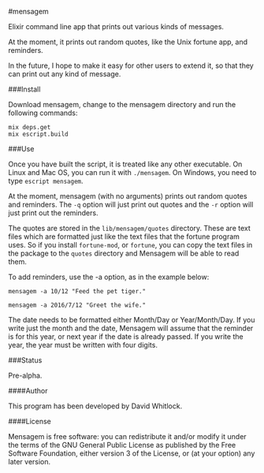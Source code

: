 #mensagem

Elixir command line app that prints out various kinds of messages.

At the moment, it prints out random quotes, like the Unix fortune app,
and reminders.

In the future, I hope to make it easy for other users to extend it,
so that they can print out any kind of message.

###Install

Download mensagem, change to the mensagem directory and run the following commands:

    mix deps.get
    mix escript.build

###Use

Once you have built the script, it is treated like any other executable.
On Linux and Mac OS, you can run it with `./mensagem`. On Windows,
you need to type `escript mensagem`.

At the moment, mensagem (with no arguments) prints out random quotes and reminders.
The `-q` option will just print out quotes and the `-r` option will just print
out the reminders.

The quotes are stored in the `lib/mensagem/quotes` directory. These are text files
which are formatted just like the text files that the fortune program uses.
So if you install `fortune-mod`, or `fortune`, you can copy the text files in the
package to the `quotes` directory and Mensagem will be able to read them.

To add reminders, use the -a option, as in the example below:

    mensagem -a 10/12 "Feed the pet tiger."

    mensagem -a 2016/7/12 "Greet the wife."

The date needs to be formatted either Month/Day or Year/Month/Day.
If you write just the month and the date, Mensagem will assume that the reminder
is for this year, or next year if the date is already passed.
If you write the year, the year must be written with four digits.

###Status

Pre-alpha.

####Author

This program has been developed by David Whitlock.

####License

Mensagem is free software: you can redistribute it and/or modify it under
the terms of the GNU General Public License as published by the Free
Software Foundation, either version 3 of the License, or (at your
option) any later version.
